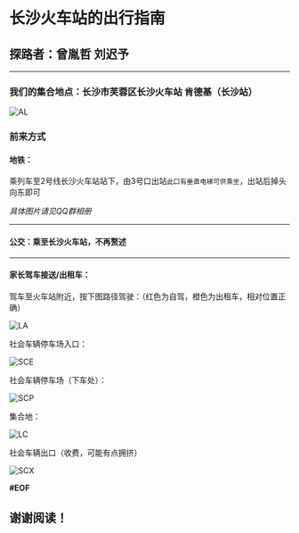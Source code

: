 # 长沙火车站的出行指南

## 探路者：曾胤哲 刘迟予

---

### 我们的集合地点：长沙市芙蓉区长沙火车站 肯德基（长沙站）

![AL](https://www.lsmun.club/latest-activities/201808EXPO/AL.png)

### 前来方式

#### 地铁：

乘列车至2号线长沙火车站站下，由3号口出站`此口有垂直电梯可供乘坐`，出站后掉头向东即可

*具体图片请见QQ群相册*

---

#### 公交：乘至长沙火车站，不再赘述

---

#### 家长驾车接送/出租车：

驾车至火车站附近，按下图路径驾驶：（红色为自驾，橙色为出租车，相对位置正确）

![LA](https://www.lsmun.club/latest-activities/201808EXPO/LA.png)

社会车辆停车场入口：

![SCE](https://www.lsmun.club/latest-activities/201808EXPO/SCE.jpg)

社会车辆停车场（下车处）：

![SCP](https://www.lsmun.club/latest-activities/201808EXPO/SCP.jpg)

集合地：

![LC](https://www.lsmun.club/latest-activities/201808EXPO/LC.jpg)

社会车辆出口（收费，可能有点拥挤）

![SCX](https://www.lsmun.club/latest-activities/201808EXPO/SCX.jpg)

**#EOF**

## 谢谢阅读！
